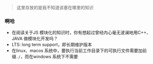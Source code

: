 > 这里存放的是我不知道该塞在哪里的知识

### 啊哈
- 在阅读关于JS 模块化的知识时，你有想起过曾经内心毫无波澜地用C++、JAVA 做模块化开发吗？
- LTS: long term support，即长期维护版本
- 在linux、macos 系统中，要执行当前工作目录下的可执行文件需要加前缀`./`，而在windows 系统下不需要